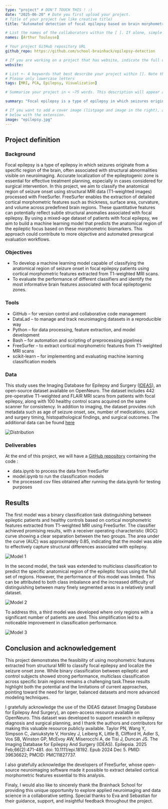 ```yaml
---
type: "project" # DON'T TOUCH THIS ! :)
date: "2025-06-20" # Date you first upload your project.
# Title of your project (we like creative title)
title: "Automated detection of focal epilepsy based on brain morphometrics"

# List the names of the collaborators within the [ ]. If alone, simple put your name within []
names: [Arthur Toulouse]

# Your project GitHub repository URL
github_repo: https://github.com/school-brainhack/epilepsy-detection

# If you are working on a project that has website, indicate the full url including "https://" below or leave it empty.
website:

# List +- 4 keywords that best describe your project within []. Note that the project summary also involves a number of key words. Those are listed on top of the [github repository](https://github.com/brainhack-school2020/project_template), click `manage topics`.
# Please only lowercase letters
tags: [MRI, PCA, Epilepsy, Visualization]

# Summarize your project in < ~75 words. This description will appear at the top of your page and on the list page with other projects..

summary: "Focal epilepsy is a type of epilepsy in which seizures originate from a specific region of the brain, often associated with structural abnormalities visible on neuroimaging. Accurate localization of the epileptogenic zone is essential for effective treatment planning, especially in cases considered for surgical intervention. In this project, we aim to classify the anatomical region of seizure onset using structural MRI data (T1-weighted images) processed with FreeSurfer."

# If you want to add a cover image (listpage and image in the right), add it to your directory and indicate the name
# below with the extension.
image: "epilepsy.jpg"
---
```

<!-- This is an html comment and this won't appear in the rendered page. You are now editing the "content" area, the core of your description. Everything that you can do in markdown is allowed below. We added a couple of comments to guide your through documenting your progress. -->

## Project definition

### Background

Focal epilepsy is a type of epilepsy in which seizures originate from a specific region of the brain, often associated with structural abnormalities visible on neuroimaging. Accurate localization of the epileptogenic zone is essential for effective treatment planning, especially in cases considered for surgical intervention. In this project, we aim to classify the anatomical region of seizure onset using structural MRI data (T1-weighted images) processed with FreeSurfer.
FreeSurfer enables the extraction of detailed cortical morphometric features such as thickness, surface area, curvature, and volume across predefined brain regions. These quantitative features can potentially reflect subtle structural anomalies associated with focal epilepsy. By using a mixed-age dataset of patients with focal epilepsy, we aim to build a machine learning model that predicts the anatomical region of the epileptic focus based on these morphometric biomarkers. This approach could contribute to more objective and automated presurgical evaluation workflows.


### Objectives

 * To develop a machine learning model capable of classifying the anatomical region of seizure onset in focal epilepsy patients using cortical morphometric features extracted from T1-weighted MRI scans.
 * To evaluate the performance of different classifiers and identify the most informative brain features associated with focal epileptogenic zones.


### Tools

 * GitHub – for version control and collaborative code management
 * DataLad – to manage and track neuroimaging datasets in a reproducible way
 * Python – for data processing, feature extraction, and model development
 * Bash – for automation and scripting of preprocessing pipelines
 * FreeSurfer – to extract cortical morphometric features from T1-weighted MRI scans
 * scikit-learn – for implementing and evaluating machine learning classification models

### Data


This study uses the Imaging Database for Epilepsy and Surgery ([IDEAS](https://pubmed.ncbi.nlm.nih.gov/39636622/)), an open-source dataset available on OpenNeuro. The dataset includes 442 pre-operative T1-weighted and FLAIR MRI scans from patients with focal epilepsy, along with 100 healthy control scans acquired on the same scanner for consistency. In addition to imaging, the dataset provides rich metadata such as age of seizure onset, sex, number of medications, scan and surgery timing, histopathological findings, and surgical outcomes. The additional data can be found [here](https://openneuro.org/datasets/ds005602/versions/1.0.0) 

![Distribution](distribution.jpg)


### Deliverables

At the end of this project, we will have a [GitHub repository](https://github.com/school-brainhack/epilepsy-detection) containing the code :
 * data.ipynb to process the data from freeSurfer
 * model.ipynb to run the classification models
 * the processed csv files obtained after running the data.ipynb for testing purposes

## Results

The first model was a binary classification task distinguishing between epileptic patients and healthy controls based on cortical morphometric features extracted from T1-weighted MRI using FreeSurfer. The classifier achieved promising results, with a receiver operating characteristic (ROC) curve showing a clear separation between the two groups. The area under the curve (AUC) was approximately 0.85, indicating that the model was able to effectively capture structural differences associated with epilepsy.

![Model 1](model1.png)

In the second model, the task was extended to multiclass classification to predict the specific anatomical region of the epileptic focus using the full set of regions. However, the performance of this model was limited. This can be attributed to both class imbalance and the increased difficulty of distinguishing between many finely segmented areas in a relatively small dataset.

![Model 2](model2.png)

To address this, a third model was developed where only regions with a significant number of patients are used. This simplification led to a noticeable improvement in classification performance. 

![Model 3](model3.png)



## Conclusion and acknowledgement

This project demonstrates the feasibility of using morphometric features extracted from structural MRI to classify focal epilepsy and localize the seizure onset zone. While binary classification between epileptic and control subjects showed strong performance, multiclass classification across specific brain regions remains a challenging task.These results highlight both the potential and the limitations of current approaches, pointing toward the need for larger, balanced datasets and more advanced modeling techniques.

I gratefully acknowledge the use of the IDEAS dataset (Imaging Database for Epilepsy And Surgery), an open-access resource available on OpenNeuro. This dataset was developed to support research in epilepsy diagnosis and surgical planning, and I thank the authors and contributors for making this valuable resource publicly available.
Taylor PN, Wang Y, Simpson C, Janiukstyte V, Horsley J, Leiberg K, Little B, Clifford H, Adler S, Vos SB, Winston GP, McEvoy AW, Miserocchi A, de Tisi J, Duncan JS. The Imaging Database for Epilepsy And Surgery (IDEAS). Epilepsia. 2025 Feb;66(2):471-481. doi: 10.1111/epi.18192. Epub 2024 Dec 5. PMID: 39636622; PMCID: PMC11827737.

I also gratefully acknowledge the developers of FreeSurfer, whose open-source neuroimaging software made it possible to extract detailed cortical morphometric features essential to this analysis.

Finaly, I would also like to sincerely thank the Brainhack School for providing this unique opportunity to explore applied neuroimaging and data science in a collaborative setting. Special thanks to Eva and Sebastian for their guidance, support, and insightful feedback throughout the project.
